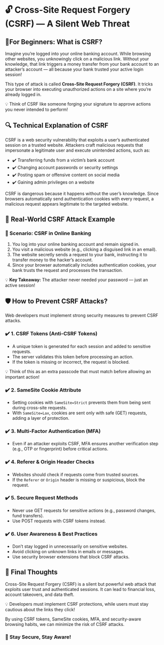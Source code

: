 <!DOCTYPE html>
<html lang="en">
<head>
  <meta charset="UTF-8" />
  <meta name="viewport" content="width=device-width, initial-scale=1.0"/>
</head>
<body>

  <h1>🔓 Cross-Site Request Forgery (CSRF) — A Silent Web Threat</h1>

  <h2>📌For Beginners: What is CSRF?</h2>
  <p>
    Imagine you’re logged into your online banking account. While browsing other websites, you unknowingly click on a malicious link. Without your knowledge, that link triggers a money transfer from your bank account to an attacker’s account — all because your bank trusted your active login session!
  </p>
  <p>
    This type of attack is called <strong>Cross-Site Request Forgery (CSRF)</strong>. It tricks your browser into executing unauthorized actions on a site where you’re already logged in.
  </p>
  <div class="highlight">
    💡 Think of CSRF like someone forging your signature to approve actions you never intended to perform!
  </div>

  <h2>🔍 Technical Explanation of CSRF</h2>
  <p>CSRF is a web security vulnerability that exploits a user’s authenticated session on a trusted website. Attackers craft malicious requests that impersonate a legitimate user and execute unintended actions, such as:</p>
  <ul>
    <li>✔️ Transferring funds from a victim’s bank account</li>
    <li>✔️ Changing account passwords or security settings</li>
    <li>✔️ Posting spam or offensive content on social media</li>
    <li>✔️ Gaining admin privileges on a website</li>
  </ul>
  <p>
    CSRF is dangerous because it happens without the user’s knowledge. Since browsers automatically send authentication cookies with every request, a malicious request appears legitimate to the targeted website.
  </p>

  <h2>🚨 Real-World CSRF Attack Example</h2>
  <h3>🏦 Scenario: CSRF in Online Banking</h3>
  <ol>
    <li>You log into your online banking account and remain signed in.</li>
    <li>You visit a malicious website (e.g., clicking a disguised link in an email).</li>
    <li>The website secretly sends a request to your bank, instructing it to transfer money to the hacker’s account.</li>
    <li>Since your browser automatically includes authentication cookies, your bank trusts the request and processes the transaction.</li>
  </ol>
  <div class="highlight">
    💡 <strong>Key Takeaway:</strong> The attacker never needed your password — just an active session!
  </div>

  <h2>🛡️ How to Prevent CSRF Attacks?</h2>
  <p>Web developers must implement strong security measures to prevent CSRF attacks.</p>

  <h3>✔️ 1. CSRF Tokens (Anti-CSRF Tokens)</h3>
  <ul>
    <li>A unique token is generated for each session and added to sensitive requests.</li>
    <li>The server validates this token before processing an action.</li>
    <li>If the token is missing or incorrect, the request is blocked.</li>
  </ul>
  <div class="highlight">💡 Think of this as an extra passcode that must match before allowing an important action!</div>

  <h3>✔️ 2. SameSite Cookie Attribute</h3>
  <ul>
    <li>Setting cookies with <code>SameSite=Strict</code> prevents them from being sent during cross-site requests.</li>
    <li>With <code>SameSite=Lax</code>, cookies are sent only with safe (GET) requests, adding a layer of protection.</li>
  </ul>

  <h3>✔️ 3. Multi-Factor Authentication (MFA)</h3>
  <ul>
    <li>Even if an attacker exploits CSRF, MFA ensures another verification step (e.g., OTP or fingerprint) before critical actions.</li>
  </ul>

  <h3>✔️ 4. Referer & Origin Header Checks</h3>
  <ul>
    <li>Websites should check if requests come from trusted sources.</li>
    <li>If the <code>Referer</code> or <code>Origin</code> header is missing or suspicious, block the request.</li>
  </ul>

  <h3>✔️ 5. Secure Request Methods</h3>
  <ul>
    <li>Never use GET requests for sensitive actions (e.g., password changes, fund transfers).</li>
    <li>Use POST requests with CSRF tokens instead.</li>
  </ul>

  <h3>✔️ 6. User Awareness & Best Practices</h3>
  <ul>
    <li>Don’t stay logged in unnecessarily on sensitive websites.</li>
    <li>Avoid clicking on unknown links in emails or messages.</li>
    <li>Use security browser extensions that block CSRF attacks.</li>
  </ul>

  <h2>🚀 Final Thoughts</h2>
  <p>
    Cross-Site Request Forgery (CSRF) is a silent but powerful web attack that exploits user trust and authenticated sessions. It can lead to financial loss, account takeovers, and data theft.
  </p>
  <p>
    💡 Developers must implement CSRF protections, while users must stay cautious about the links they click!
  </p>
  <p>
    By using CSRF tokens, SameSite cookies, MFA, and security-aware browsing habits, we can minimize the risk of CSRF attacks.
  </p>

  <h3>🔐 Stay Secure, Stay Aware!</h3>

</body>
</html>
